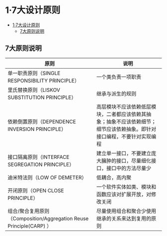 # 1·7大设计原则

- [1·7大设计原则](#17大设计原则)
  - [7大原则说明](#7大原则说明)

## 7大原则说明
| 原则 | 说明 |
| --- | --- |
| 单一职责原则（SINGLE RESPONSIBILITY PRINCIPLE） | 一个类负责一项职责 |
| 里氏替换原则（LISKOV SUBSTITUTION PRINCIPLE） | 继承与派生的规则 |
| 依赖倒置原则（DEPENDENCE INVERSION PRINCIPLE） | 高层模块不应该依赖低层模块，二者都应该依赖其抽象；抽象不应该依赖细节；细节应该依赖抽象。即针对接口编程，不要针对实现编程 |
| 接口隔离原则（INTERFACE SEGREGATION PRINCIPLE） | 建立单一接口，不要建立庞大臃肿的接口，尽量细化接口，接口中的方法尽量少 |
| 迪米特法则（LOW OF DEMETER） | 低耦合，高内聚 |
| 开闭原则（OPEN CLOSE PRINCIPLE） | 一个软件实体如类、模块和函数应该对扩展开放，对修改关闭 |
| 组合/聚合复用原则（Composition/Aggregation Reuse Principle(CARP) ） | 尽量使用组合和聚合少使用继承的关系来达到复用的原则 |